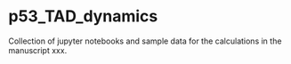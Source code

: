 # p53_TAD_dynamics
Collection of jupyter notebooks and sample data for the calculations in the manuscript xxx.
